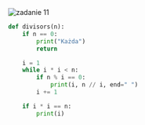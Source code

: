 <picture>
  <source srcset="../../srt/zbior_zadan/11.png" media="(prefers-color-scheme: light)">
  <source srcset="../../srt/zbior_zadan/black_11.png" media="(prefers-color-scheme: dark)">
  <img src="../../srt/zbior_zadan/black_11.png" alt="zadanie 11">
</picture>

```python
def divisors(n):
    if n == 0:
        print("Każda")
        return

    i = 1
    while i * i < n:
        if n % i == 0:
            print(i, n // i, end=" ")
        i += 1

    if i * i == n:
        print(i)



```

